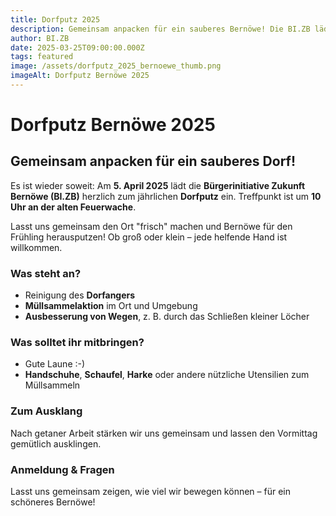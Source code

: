 ```yaml
---
title: Dorfputz 2025
description: Gemeinsam anpacken für ein sauberes Bernöwe! Die BI.ZB lädt am 5. April 2025 zum traditionellen Frühjahrsputz ein.
author: BI.ZB
date: 2025-03-25T09:00:00.000Z
tags: featured
image: /assets/dorfputz_2025_bernoewe_thumb.png
imageAlt: Dorfputz Bernöwe 2025
---
```

# Dorfputz Bernöwe 2025

## Gemeinsam anpacken für ein sauberes Dorf!

Es ist wieder soweit: Am **5. April 2025** lädt die **Bürgerinitiative Zukunft Bernöwe (BI.ZB)** herzlich zum jährlichen **Dorfputz** ein. Treffpunkt ist um **10 Uhr an der alten Feuerwache**.

Lasst uns gemeinsam den Ort "frisch" machen und Bernöwe für den Frühling herausputzen! Ob groß oder klein – jede helfende Hand ist willkommen.

### Was steht an?

- Reinigung des **Dorfangers**
- **Müllsammelaktion** im Ort und Umgebung
- **Ausbesserung von Wegen**, z. B. durch das Schließen kleiner Löcher

### Was solltet ihr mitbringen?

- Gute Laune :-)
- **Handschuhe**, **Schaufel**, **Harke** oder andere nützliche Utensilien zum Müllsammeln

### Zum Ausklang

Nach getaner Arbeit stärken wir uns gemeinsam und lassen den Vormittag gemütlich ausklingen.

### Anmeldung & Fragen

Lasst uns gemeinsam zeigen, wie viel wir bewegen können – für ein schöneres Bernöwe!